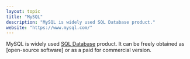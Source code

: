 ```yaml
---
layout: topic
title: "MySQL"
description: "MySQL is widely used SQL Database product."
website: "https://www.mysql.com/"
---
```


MySQL is widely used [SQL Database](sql) product. It can be freely obtained as [open-source software] or as a paid for commercial version.

